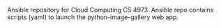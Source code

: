 Ansible repository for Cloud Computing CS 4973. Ansible repo contains scripts (yaml) to launch the python-image-gallery web app.
